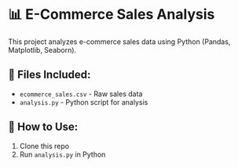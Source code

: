 # 📊 E-Commerce Sales Analysis  
This project analyzes e-commerce sales data using Python (Pandas, Matplotlib, Seaborn).  

## 📂 Files Included:  
- `ecommerce_sales.csv` - Raw sales data  
- `analysis.py` - Python script for analysis  

## 🚀 How to Use:  
1. Clone this repo  
2. Run `analysis.py` in Python  
